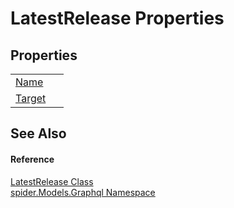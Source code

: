 # LatestRelease Properties




## Properties
<table>
<tr>
<td><a href="dd18867c-a93c-ff4b-0b1b-eb31e1b8eb64">Name</a></td>
<td> </td></tr>
<tr>
<td><a href="24ebb344-dec2-fb70-964e-5abe0ae41d5d">Target</a></td>
<td> </td></tr>
</table>

## See Also


#### Reference
<a href="a0334625-a060-c5ff-17d7-8017a91deb68">LatestRelease Class</a>  
<a href="a7324a28-4f46-beaa-9269-26a8fa385391">spider.Models.Graphql Namespace</a>  

